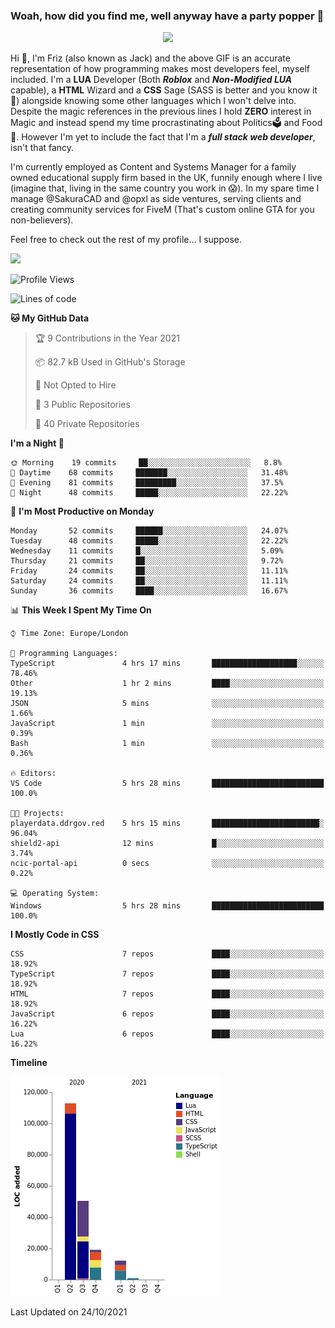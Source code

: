 ### Woah, how did you find me, well anyway have a party popper 🎉

<p align="center">
  <img  src="https://66.media.tumblr.com/d2766024a15e8c140bf20f314664eed2/d1615166bf58615c-d8/s400x600/aabc473a64edc43599d5345fd1e9e792d66ecc48.gifv">
</p>

Hi :wave:, I'm Friz (also known as Jack) and the above GIF is an accurate representation of how programming makes most developers feel, myself included. I'm a **LUA** Developer (Both ***Roblox*** and ***Non-Modified LUA*** capable), a **HTML** Wizard and a **CSS** Sage (SASS is better and you know it :pray:) alongside knowing some other languages which I won't delve into. Despite the magic references in the previous lines I hold **ZERO** interest in Magic and instead spend my time procrastinating about Politics🗳️ and Food🍔. However I'm yet to include the fact that I'm a ***full stack web developer***, isn't that fancy.

I'm currently employed as Content and Systems Manager for a family owned educational supply firm based in the UK, funnily enough where I live (imagine that, living in the same country you work in 😱). In my spare time I manage @SakuraCAD and @opxl as side ventures, serving clients and creating community services for FiveM (That's custom online GTA for you non-believers).

Feel free to check out the rest of my profile... I suppose.

<a href="https://github.com/anuraghazra/github-readme-stats">
  <img  src="https://github-readme-stats.vercel.app/api?username=JackOPXL&count_private=true&show_icons=true&theme=tokyonight" />
</a>



<!--START_SECTION:waka-->
![Profile Views](http://img.shields.io/badge/Profile%20Views-3-blue)

![Lines of code](https://img.shields.io/badge/From%20Hello%20World%20I%27ve%20Written-202079%20lines%20of%20code-blue)

**🐱 My GitHub Data** 

> 🏆 9 Contributions in the Year 2021
 > 
> 📦 82.7 kB Used in GitHub's Storage 
 > 
> 🚫 Not Opted to Hire
 > 
> 📜 3 Public Repositories 
 > 
> 🔑 40 Private Repositories  
 > 
**I'm a Night 🦉** 

```text
🌞 Morning    19 commits     ██░░░░░░░░░░░░░░░░░░░░░░░   8.8% 
🌆 Daytime    68 commits     ███████░░░░░░░░░░░░░░░░░░   31.48% 
🌃 Evening    81 commits     █████████░░░░░░░░░░░░░░░░   37.5% 
🌙 Night      48 commits     █████░░░░░░░░░░░░░░░░░░░░   22.22%

```
📅 **I'm Most Productive on Monday** 

```text
Monday       52 commits     ██████░░░░░░░░░░░░░░░░░░░   24.07% 
Tuesday      48 commits     █████░░░░░░░░░░░░░░░░░░░░   22.22% 
Wednesday    11 commits     █░░░░░░░░░░░░░░░░░░░░░░░░   5.09% 
Thursday     21 commits     ██░░░░░░░░░░░░░░░░░░░░░░░   9.72% 
Friday       24 commits     ██░░░░░░░░░░░░░░░░░░░░░░░   11.11% 
Saturday     24 commits     ██░░░░░░░░░░░░░░░░░░░░░░░   11.11% 
Sunday       36 commits     ████░░░░░░░░░░░░░░░░░░░░░   16.67%

```


📊 **This Week I Spent My Time On** 

```text
⌚︎ Time Zone: Europe/London

💬 Programming Languages: 
TypeScript               4 hrs 17 mins       ███████████████████░░░░░░   78.46% 
Other                    1 hr 2 mins         ████░░░░░░░░░░░░░░░░░░░░░   19.13% 
JSON                     5 mins              ░░░░░░░░░░░░░░░░░░░░░░░░░   1.66% 
JavaScript               1 min               ░░░░░░░░░░░░░░░░░░░░░░░░░   0.39% 
Bash                     1 min               ░░░░░░░░░░░░░░░░░░░░░░░░░   0.36%

🔥 Editors: 
VS Code                  5 hrs 28 mins       █████████████████████████   100.0%

🐱‍💻 Projects: 
playerdata.ddrgov.red    5 hrs 15 mins       ████████████████████████░   96.04% 
shield2-api              12 mins             █░░░░░░░░░░░░░░░░░░░░░░░░   3.74% 
ncic-portal-api          0 secs              ░░░░░░░░░░░░░░░░░░░░░░░░░   0.22%

💻 Operating System: 
Windows                  5 hrs 28 mins       █████████████████████████   100.0%

```

**I Mostly Code in CSS** 

```text
CSS                      7 repos             ████░░░░░░░░░░░░░░░░░░░░░   18.92% 
TypeScript               7 repos             ████░░░░░░░░░░░░░░░░░░░░░   18.92% 
HTML                     7 repos             ████░░░░░░░░░░░░░░░░░░░░░   18.92% 
JavaScript               6 repos             ████░░░░░░░░░░░░░░░░░░░░░   16.22% 
Lua                      6 repos             ████░░░░░░░░░░░░░░░░░░░░░   16.22%

```


**Timeline**

![Chart not found](https://raw.githubusercontent.com/JackOPXL/JackOPXL/master/charts/bar_graph.png) 


 Last Updated on 24/10/2021
<!--END_SECTION:waka-->

